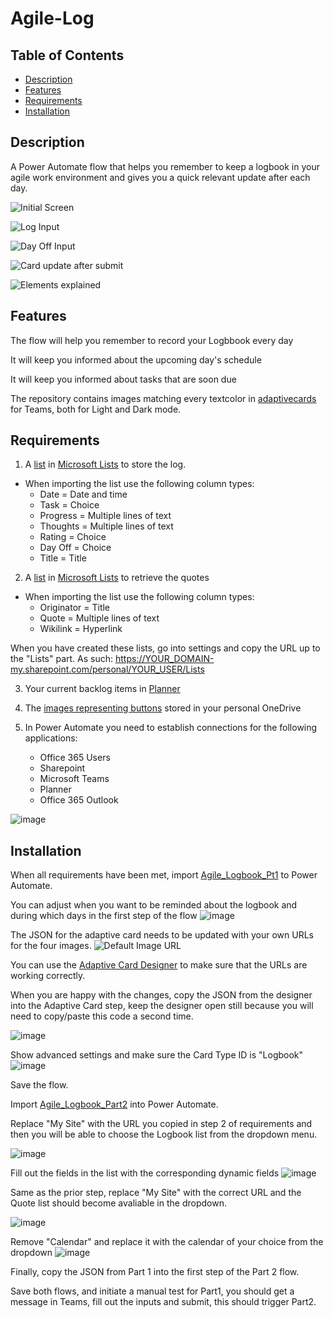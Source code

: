 # Agile-Log

## Table of Contents

- [Description](#description)
- [Features](#features)
- [Requirements](#requirements)
- [Installation](#installation)


## Description

A Power Automate flow that helps you remember to keep a logbook in your agile work environment and gives you a quick relevant update after each day.


![Initial Screen](https://github.com/SocksThatRock/Agile-Log/assets/118437480/09a2b654-f9c7-412b-8a35-83edd354c212)



![Log Input](https://github.com/SocksThatRock/Agile-Log/assets/118437480/c2e40aad-4a1b-44b4-a93b-ae66abfad0e9)


![Day Off Input](https://github.com/SocksThatRock/Agile-Log/assets/118437480/4a8c7216-b9ac-46bc-b37c-b3bf73587ede)


![Card update after submit](https://github.com/SocksThatRock/Agile-Log/assets/118437480/161a6bc1-7efc-40cc-a689-ab2f08bbfdc1)



![Elements explained](https://github.com/SocksThatRock/Agile-Log/assets/118437480/f4105781-51d0-460f-8167-b77c87f07145)



## Features


The flow will help you remember to record your Logbbook every day

It will keep you informed about the upcoming day's schedule

It will keep you informed about tasks that are soon due

The repository contains images matching every textcolor in [adaptivecards](https://adaptivecards.io/) for Teams, both for Light and Dark mode.




## Requirements

1. A [list](Lists/Logbook.csv) in [Microsoft Lists](https://www.microsoft.com/en-us/microsoft-365/microsoft-lists) to store the log.
+ When importing the list use the following column types:
  - Date = Date and time
  - Task = Choice
  - Progress = Multiple lines of text
  - Thoughts = Multiple lines of text
  - Rating = Choice
  - Day Off = Choice
  - Title = Title
  
  
2. A [list](Lists/InspirationalQuotes.csv) in [Microsoft Lists](https://www.microsoft.com/en-us/microsoft-365/microsoft-lists) to retrieve the quotes 
+ When importing the list use the following column types:
  - Originator = Title
  - Quote = Multiple lines of text
  - Wikilink = Hyperlink

When you have created these lists, go into settings and copy the URL up to the "Lists" part. As such: 	https://YOUR_DOMAIN-my.sharepoint.com/personal/YOUR_USER/Lists


3. Your current backlog items in [Planner](https://tasks.office.com/)

4. The [images representing buttons](AdaptiveCard_Buttons) stored in your personal OneDrive

5. In Power Automate you need to establish connections for the following applications:

   - Office 365 Users
   - Sharepoint
   - Microsoft Teams
   - Planner
   - Office 365 Outlook

![image](https://github.com/SocksThatRock/Agile-Log/assets/118437480/740f9cf6-8787-429b-bc03-9382f885ecf3)


## Installation

When all requirements have been met, import [Agile_Logbook_Pt1](Power_Automate_Flows/Agile_Logbook_Part1.zip) to Power Automate. 

You can adjust when you want to be reminded about the logbook and during which days in the first step of the flow
![image](https://github.com/SocksThatRock/Agile-Log/assets/118437480/4c571504-1881-487c-9f8b-24a967e57a3d)

The JSON for the adaptive card needs to be updated with your own URLs for the four images.
![Default Image URL](https://github.com/SocksThatRock/Agile-Log/assets/118437480/492418a9-7f59-45c6-be4f-201d5b673fe9)

You can use the [Adaptive Card Designer](https://adaptivecards.io/designer/) to make sure that the URLs are working correctly. 

When you are happy with the changes, copy the JSON from the designer into the Adaptive Card step, keep the designer open still because you will need to copy/paste this code a second time.

![image](https://github.com/SocksThatRock/Agile-Log/assets/118437480/139de73a-52a8-412f-8b15-4673ed1d79df)

Show advanced settings and make sure the Card Type ID is "Logbook"
![image](https://github.com/SocksThatRock/Agile-Log/assets/118437480/6c6e3c12-3bc3-4ec3-97f6-ee899e6e5568)

Save the flow.


Import [Agile_Logbook_Part2](Power_Automate_Flows/Agile_Logbook_Part2.zip) into Power Automate.


Replace "My Site" with the URL you copied in step 2 of requirements and then you will be able to choose the Logbook list from the dropdown menu.

![image](https://github.com/SocksThatRock/Agile-Log/assets/118437480/6bd95b5b-0a58-40ca-a052-6b563048f6a6)


Fill out the fields in the list with the corresponding dynamic fields
![image](https://github.com/SocksThatRock/Agile-Log/assets/118437480/c5f31057-d78a-4689-ad7e-9a605093c7a7)

Same as the prior step, replace "My Site" with the correct URL and the Quote list should become avaliable in the dropdown.

![image](https://github.com/SocksThatRock/Agile-Log/assets/118437480/247d54f4-af9a-4067-aefa-e74945983885)

Remove "Calendar" and replace it with the calendar of your choice from the dropdown
![image](https://github.com/SocksThatRock/Agile-Log/assets/118437480/fb5798f6-7f23-4edb-9f25-c03c2f71a2dd)

Finally, copy the JSON from Part 1 into the first step of the Part 2 flow.

Save both flows, and initiate a manual test for Part1, you should get a message in Teams, fill out the inputs and submit, this should trigger Part2.












